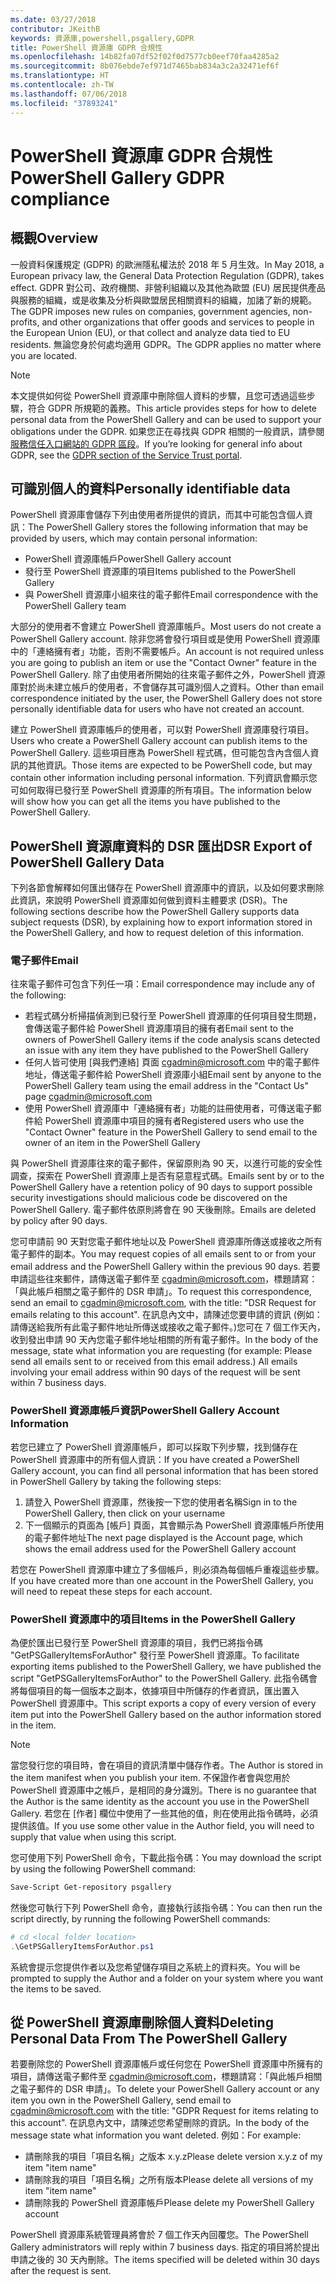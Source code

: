 ```yaml
---
ms.date: 03/27/2018
contributor: JKeithB
keywords: 資源庫,powershell,psgallery,GDPR
title: PowerShell 資源庫 GDPR 合規性
ms.openlocfilehash: 14b82fa07df52f02f0d7577cb0eef70faa4285a2
ms.sourcegitcommit: 8b076ebde7ef971d7465bab834a3c2a32471ef6f
ms.translationtype: HT
ms.contentlocale: zh-TW
ms.lasthandoff: 07/06/2018
ms.locfileid: "37893241"
---
```

# <a name="powershell-gallery-gdpr-compliance"></a><span data-ttu-id="ad017-103">PowerShell 資源庫 GDPR 合規性</span><span class="sxs-lookup"><span data-stu-id="ad017-103">PowerShell Gallery GDPR compliance</span></span>

## <a name="overview"></a><span data-ttu-id="ad017-104">概觀</span><span class="sxs-lookup"><span data-stu-id="ad017-104">Overview</span></span>

<span data-ttu-id="ad017-105">一般資料保護規定 (GDPR) 的歐洲隱私權法於 2018 年 5 月生效。</span><span class="sxs-lookup"><span data-stu-id="ad017-105">In May 2018, a European privacy law, the General Data Protection Regulation (GDPR), takes effect.</span></span>
<span data-ttu-id="ad017-106">GDPR 對公司、政府機關、非營利組織以及其他為歐盟 (EU) 居民提供產品與服務的組織，或是收集及分析與歐盟居民相關資料的組織，加諸了新的規範。</span><span class="sxs-lookup"><span data-stu-id="ad017-106">The GDPR imposes new rules on companies, government agencies, non-profits, and other organizations that offer goods and services to people in the European Union (EU), or that collect and analyze data tied to EU residents.</span></span>
<span data-ttu-id="ad017-107">無論您身於何處均適用 GDPR。</span><span class="sxs-lookup"><span data-stu-id="ad017-107">The GDPR applies no matter where you are located.</span></span>

> [!NOTE]
> <span data-ttu-id="ad017-108">本文提供如何從 PowerShell 資源庫中刪除個人資料的步驟，且您可透過這些步驟，符合 GDPR 所規範的義務。</span><span class="sxs-lookup"><span data-stu-id="ad017-108">This article provides steps for how to delete personal data from the PowerShell Gallery and can be used to support your obligations under the GDPR.</span></span> <span data-ttu-id="ad017-109">如果您正在尋找與 GDPR 相關的一般資訊，請參閱[服務信任入口網站的 GDPR 區段](https://servicetrust.microsoft.com/ViewPage/GDPRGetStarted)。</span><span class="sxs-lookup"><span data-stu-id="ad017-109">If you’re looking for general info about GDPR, see the [GDPR section of the Service Trust portal](https://servicetrust.microsoft.com/ViewPage/GDPRGetStarted).</span></span>

## <a name="personally-identifiable-data"></a><span data-ttu-id="ad017-110">可識別個人的資料</span><span class="sxs-lookup"><span data-stu-id="ad017-110">Personally identifiable data</span></span>

<span data-ttu-id="ad017-111">PowerShell 資源庫會儲存下列由使用者所提供的資訊，而其中可能包含個人資訊：</span><span class="sxs-lookup"><span data-stu-id="ad017-111">The PowerShell Gallery stores the following information that may be provided by users, which may contain personal information:</span></span>

- <span data-ttu-id="ad017-112">PowerShell 資源庫帳戶</span><span class="sxs-lookup"><span data-stu-id="ad017-112">PowerShell Gallery account</span></span>
- <span data-ttu-id="ad017-113">發行至 PowerShell 資源庫的項目</span><span class="sxs-lookup"><span data-stu-id="ad017-113">Items published to the PowerShell Gallery</span></span>
- <span data-ttu-id="ad017-114">與 PowerShell 資源庫小組來往的電子郵件</span><span class="sxs-lookup"><span data-stu-id="ad017-114">Email correspondence with the PowerShell Gallery team</span></span>

<span data-ttu-id="ad017-115">大部分的使用者不會建立 PowerShell 資源庫帳戶。</span><span class="sxs-lookup"><span data-stu-id="ad017-115">Most users do not create a PowerShell Gallery account.</span></span>
<span data-ttu-id="ad017-116">除非您將會發行項目或是使用 PowerShell 資源庫中的「連絡擁有者」功能，否則不需要帳戶。</span><span class="sxs-lookup"><span data-stu-id="ad017-116">An account is not required unless you are going to publish an item or use the "Contact Owner" feature in the PowerShell Gallery.</span></span>
<span data-ttu-id="ad017-117">除了由使用者所開始的往來電子郵件之外，PowerShell 資源庫對於尚未建立帳戶的使用者，不會儲存其可識別個人之資料。</span><span class="sxs-lookup"><span data-stu-id="ad017-117">Other than email correspondence initiated by the user, the PowerShell Gallery does not store personally identifiable data for users who have not created an account.</span></span>

<span data-ttu-id="ad017-118">建立 PowerShell 資源庫帳戶的使用者，可以對 PowerShell 資源庫發行項目。</span><span class="sxs-lookup"><span data-stu-id="ad017-118">Users who create a PowerShell Gallery account can publish items to the PowerShell Gallery.</span></span>
<span data-ttu-id="ad017-119">這些項目應為 PowerShell 程式碼，但可能包含內含個人資訊的其他資訊。</span><span class="sxs-lookup"><span data-stu-id="ad017-119">Those items are expected to be PowerShell code, but may contain other information including personal information.</span></span>
<span data-ttu-id="ad017-120">下列資訊會顯示您可如何取得已發行至 PowerShell 資源庫的所有項目。</span><span class="sxs-lookup"><span data-stu-id="ad017-120">The information below will show how you can get all the items you have published to the PowerShell Gallery.</span></span>

## <a name="dsr-export-of-powershell-gallery-data"></a><span data-ttu-id="ad017-121">PowerShell 資源庫資料的 DSR 匯出</span><span class="sxs-lookup"><span data-stu-id="ad017-121">DSR Export of PowerShell Gallery Data</span></span>

<span data-ttu-id="ad017-122">下列各節會解釋如何匯出儲存在 PowerShell 資源庫中的資訊，以及如何要求刪除此資訊，來說明 PowerShell 資源庫如何做到資料主體要求 (DSR)。</span><span class="sxs-lookup"><span data-stu-id="ad017-122">The following sections describe how the PowerShell Gallery supports data subject requests (DSR), by explaining how to export information stored in the PowerShell Gallery, and how to request deletion of this information.</span></span>

### <a name="email"></a><span data-ttu-id="ad017-123">電子郵件</span><span class="sxs-lookup"><span data-stu-id="ad017-123">Email</span></span>

<span data-ttu-id="ad017-124">往來電子郵件可包含下列任一項：</span><span class="sxs-lookup"><span data-stu-id="ad017-124">Email correspondence may include any of the following:</span></span>

- <span data-ttu-id="ad017-125">若程式碼分析掃描偵測到已發行至 PowerShell 資源庫的任何項目發生問題，會傳送電子郵件給 PowerShell 資源庫項目的擁有者</span><span class="sxs-lookup"><span data-stu-id="ad017-125">Email sent to the owners of PowerShell Gallery items if the code analysis scans detected an issue with any item they have published to the PowerShell Gallery</span></span>
- <span data-ttu-id="ad017-126">任何人皆可使用 [與我們連絡] 頁面 [cgadmin@microsoft.com](mailto:cgadmin@microsoft.com) 中的電子郵件地址，傳送電子郵件給 PowerShell 資源庫小組</span><span class="sxs-lookup"><span data-stu-id="ad017-126">Email sent by anyone to the PowerShell Gallery team using the email address in the "Contact Us" page [cgadmin@microsoft.com](mailto:cgadmin@microsoft.com)</span></span>
- <span data-ttu-id="ad017-127">使用 PowerShell 資源庫中「連絡擁有者」功能的註冊使用者，可傳送電子郵件給 PowerShell 資源庫中項目的擁有者</span><span class="sxs-lookup"><span data-stu-id="ad017-127">Registered users who use the "Contact Owner" feature in the PowerShell Gallery to send email to the owner of an item in the PowerShell Gallery</span></span>

<span data-ttu-id="ad017-128">與 PowerShell 資源庫往來的電子郵件，保留原則為 90 天，以進行可能的安全性調查，探索在 PowerShell 資源庫上是否有惡意程式碼。</span><span class="sxs-lookup"><span data-stu-id="ad017-128">Emails sent by or to the PowerShell Gallery have a retention policy of 90 days to support possible security investigations should malicious code be discovered on the PowerShell Gallery.</span></span>
<span data-ttu-id="ad017-129">電子郵件依原則將會在 90 天後刪除。</span><span class="sxs-lookup"><span data-stu-id="ad017-129">Emails are deleted by policy after 90 days.</span></span>

<span data-ttu-id="ad017-130">您可申請前 90 天對您電子郵件地址以及 PowerShell 資源庫所傳送或接收之所有電子郵件的副本。</span><span class="sxs-lookup"><span data-stu-id="ad017-130">You may request copies of all emails sent to or from your email address and the PowerShell Gallery within the previous 90 days.</span></span>
<span data-ttu-id="ad017-131">若要申請這些往來郵件，請傳送電子郵件至 [cgadmin@microsoft.com](mailto:cgadmin@microsoft.com)，標題請寫：「與此帳戶相關之電子郵件的 DSR 申請」。</span><span class="sxs-lookup"><span data-stu-id="ad017-131">To request this correspondence, send an email to [cgadmin@microsoft.com](mailto:cgadmin@microsoft.com), with the title: "DSR Request for emails relating to this account".</span></span>
<span data-ttu-id="ad017-132">在訊息內文中，請陳述您要申請的資訊 (例如：請傳送給我所有此電子郵件地址所傳送或接收之電子郵件。)您可在 7 個工作天內，收到發出申請 90 天內您電子郵件地址相關的所有電子郵件。</span><span class="sxs-lookup"><span data-stu-id="ad017-132">In the body of the message, state what information you are requesting (for example: Please send all emails sent to or received from this email address.) All emails involving your email address within 90 days of the request will be sent within 7 business days.</span></span>

### <a name="powershell-gallery-account-information"></a><span data-ttu-id="ad017-133">PowerShell 資源庫帳戶資訊</span><span class="sxs-lookup"><span data-stu-id="ad017-133">PowerShell Gallery Account Information</span></span>

<span data-ttu-id="ad017-134">若您已建立了 PowerShell 資源庫帳戶，即可以採取下列步驟，找到儲存在 PowerShell 資源庫中的所有個人資訊：</span><span class="sxs-lookup"><span data-stu-id="ad017-134">If you have created a PowerShell Gallery account, you can find all personal information that has been stored in PowerShell Gallery by taking the following steps:</span></span>

1. <span data-ttu-id="ad017-135">請登入 PowerShell 資源庫，然後按一下您的使用者名稱</span><span class="sxs-lookup"><span data-stu-id="ad017-135">Sign in to the PowerShell Gallery, then click on your username</span></span>
2. <span data-ttu-id="ad017-136">下一個顯示的頁面為 [帳戶] 頁面，其會顯示為 PowerShell 資源庫帳戶所使用的電子郵件地址</span><span class="sxs-lookup"><span data-stu-id="ad017-136">The next page displayed is the Account page, which shows the email address used for the PowerShell Gallery account</span></span>

<span data-ttu-id="ad017-137">若您在 PowerShell 資源庫中建立了多個帳戶，則必須為每個帳戶重複這些步驟。</span><span class="sxs-lookup"><span data-stu-id="ad017-137">If you have created more than one account in the PowerShell Gallery, you will need to repeat these steps for each account.</span></span>

### <a name="items-in-the-powershell-gallery"></a><span data-ttu-id="ad017-138">PowerShell 資源庫中的項目</span><span class="sxs-lookup"><span data-stu-id="ad017-138">Items in the PowerShell Gallery</span></span>

<span data-ttu-id="ad017-139">為便於匯出已發行至 PowerShell 資源庫的項目，我們已將指令碼 "GetPSGalleryItemsForAuthor" 發行至 PowerShell 資源庫。</span><span class="sxs-lookup"><span data-stu-id="ad017-139">To facilitate exporting items published to the PowerShell Gallery, we have published the script "GetPSGalleryItemsForAuthor" to the PowerShell Gallery.</span></span>
<span data-ttu-id="ad017-140">此指令碼會將每個項目的每一個版本之副本，依據項目中所儲存的作者資訊，匯出置入 PowerShell 資源庫中。</span><span class="sxs-lookup"><span data-stu-id="ad017-140">This script exports a copy of every version of every item put into the PowerShell Gallery based on the author information stored in the item.</span></span>

> [!NOTE]
> <span data-ttu-id="ad017-141">當您發行您的項目時，會在項目的資訊清單中儲存作者。</span><span class="sxs-lookup"><span data-stu-id="ad017-141">The Author is stored in the item manifest when you publish your item.</span></span>
> <span data-ttu-id="ad017-142">不保證作者會與您用於 PowerShell 資源庫中之帳戶，是相同的身分識別。</span><span class="sxs-lookup"><span data-stu-id="ad017-142">There is no guarantee that the Author is the same identity as the account you use in the PowerShell Gallery.</span></span>
> <span data-ttu-id="ad017-143">若您在 [作者] 欄位中使用了一些其他的值，則在使用此指令碼時，必須提供該值。</span><span class="sxs-lookup"><span data-stu-id="ad017-143">If you use some other value in the Author field, you will need to supply that value when using this script.</span></span>

<span data-ttu-id="ad017-144">您可使用下列 PowerShell 命令，下載此指令碼：</span><span class="sxs-lookup"><span data-stu-id="ad017-144">You may download the script by using the following PowerShell command:</span></span>

```powershell
Save-Script Get-repository psgallery
```

<span data-ttu-id="ad017-145">然後您可執行下列 PowerShell 命令，直接執行該指令碼：</span><span class="sxs-lookup"><span data-stu-id="ad017-145">You can then run the script directly, by running the following PowerShell commands:</span></span>

```powershell
# cd <local folder location>
.\GetPSGalleryItemsForAuthor.ps1
```

<span data-ttu-id="ad017-146">系統會提示您提供作者以及您希望儲存項目之系統上的資料夾。</span><span class="sxs-lookup"><span data-stu-id="ad017-146">You will be prompted to supply the Author and a folder on your system where you want the items to be saved.</span></span>

## <a name="deleting-personal-data-from-the-powershell-gallery"></a><span data-ttu-id="ad017-147">從 PowerShell 資源庫刪除個人資料</span><span class="sxs-lookup"><span data-stu-id="ad017-147">Deleting Personal Data From The PowerShell Gallery</span></span>

<span data-ttu-id="ad017-148">若要刪除您的 PowerShell 資源庫帳戶或任何您在 PowerShell 資源庫中所擁有的項目，請傳送電子郵件至 cgadmin@microsoft.com，標題請寫：「與此帳戶相關之電子郵件的 DSR 申請」。</span><span class="sxs-lookup"><span data-stu-id="ad017-148">To delete your PowerShell Gallery account or any item you own in the PowerShell Gallery, send email to cgadmin@microsoft.com with the title: "GDPR Request for items relating to this account".</span></span>
<span data-ttu-id="ad017-149">在訊息內文中，請陳述您希望刪除的資訊。</span><span class="sxs-lookup"><span data-stu-id="ad017-149">In the body of the message state what information you want deleted.</span></span> <span data-ttu-id="ad017-150">例如：</span><span class="sxs-lookup"><span data-stu-id="ad017-150">For example:</span></span>

- <span data-ttu-id="ad017-151">請刪除我的項目「項目名稱」之版本 x.y.z</span><span class="sxs-lookup"><span data-stu-id="ad017-151">Please delete version x.y.z of my item "item name"</span></span>
- <span data-ttu-id="ad017-152">請刪除我的項目「項目名稱」之所有版本</span><span class="sxs-lookup"><span data-stu-id="ad017-152">Please delete all versions of my item "item name"</span></span>
- <span data-ttu-id="ad017-153">請刪除我的 PowerShell 資源庫帳戶</span><span class="sxs-lookup"><span data-stu-id="ad017-153">Please delete my PowerShell Gallery account</span></span>

<span data-ttu-id="ad017-154">PowerShell 資源庫系統管理員將會於 7 個工作天內回覆您。</span><span class="sxs-lookup"><span data-stu-id="ad017-154">The PowerShell Gallery administrators will reply within 7 business days.</span></span>
<span data-ttu-id="ad017-155">指定的項目將於提出申請之後的 30 天內刪除。</span><span class="sxs-lookup"><span data-stu-id="ad017-155">The items specified will be deleted within 30 days after the request is sent.</span></span>